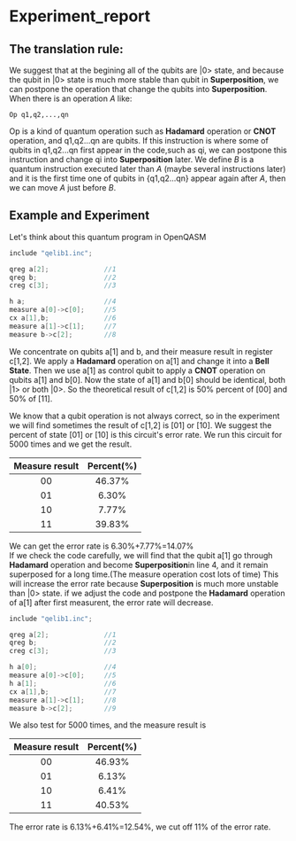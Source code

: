 # Experiment_report
## The translation rule:
We suggest that at the begining all of the qubits are |0> state, and because the qubit in |0> state is much more stable than qubit in **Superposition**, we can postpone the operation that change the qubits into **Superposition**.<br>
When there is an operation _A_ like:<br>

	Op q1,q2,...,qn
Op is a kind of quantum operation such as **Hadamard** operation or **CNOT** operation, and q1,q2...qn are qubits. If this instruction is where some of qubits in q1,q2...qn first appear in the code,such as qi, we can postpone this instruction and change qi into **Superposition** later. We define _B_ is a quantum instruction executed later than _A_ (maybe several instructions later) and it is the first time one of qubits in {q1,q2...qn} appear again after _A_, then we can move _A_ just before _B_.

## Example and Experiment
Let's think about this quantum program in OpenQASM
```c
include "qelib1.inc";

qreg a[2];              //1
qreg b;                 //2
creg c[3];              //3

h a;                    //4
measure a[0]->c[0];     //5
cx a[1],b;              //6
measure a[1]->c[1];     //7
measure b->c[2];        //8
```
We concentrate on qubits a[1] and b, and their measure result in register c[1,2]. We apply a **Hadamard** operation on a[1] and change it into a **Bell State**. Then we use a[1] as control qubit to apply a **CNOT** operation on qubits a[1] and b[0]. Now the state of a[1] and b[0] should be identical, both |1> or both |0>. So the theoretical result of c[1,2] is 50% percent of [00] and 50% of [11]. <br>

We know that a qubit operation is not always correct, so in the experiment we will find sometimes the result of c[1,2] is [01] or [10]. We suggest the percent of state [01] or [10] is this circuit's error rate. We run this circuit for 5000 times and we get the result.<br>

  | Measure result | Percent(%) |
  | :------------: | :--------: |
  | 00             | 46.37%     |
  | 01             | 6.30%      |
  | 10             | 7.77%      |
  | 11             | 39.83%     |

We can get the error rate is  6.30%+7.77%=14.07%<br>
If we check the code carefully, we will find that the qubit a[1] go through **Hadamard** operation and become **Superposition**in line 4, and it remain superposed for a long time.(The measure operation cost lots of time) This will increase the error rate because **Superposition** is much more unstable than |0> state.
if we adjust the code and postpone the **Hadamard** operation of a[1] after first measurent, the error rate will decrease.
```c
include "qelib1.inc";

qreg a[2];              //1
qreg b;                 //2
creg c[3];              //3

h a[0];                 //4
measure a[0]->c[0];     //5
h a[1];                 //6
cx a[1],b;              //7
measure a[1]->c[1];     //8
measure b->c[2];        //9
```
We also test for 5000 times, and the measure result is

  | Measure result | Percent(%) |
  | :------------: | :--------: |
  | 00             | 46.93%     |
  | 01             | 6.13%      |
  | 10             | 6.41%      |
  | 11             | 40.53%     |

The error rate is 6.13%+6.41%=12.54%, we cut off 11% of the error rate.<br>
